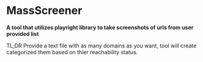 # MassScreener
**A tool that utilizes playright library to take screenshots of urls from user provided list**

TL;DR Provide a text file with as many domains as you want, tool will create categorized them based on thier reachability status.
         
